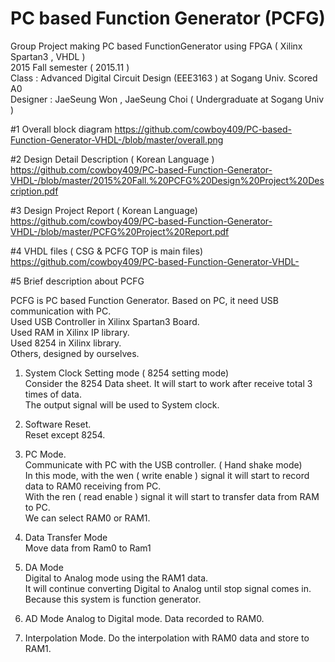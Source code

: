 # PC based Function Generator (PCFG)

Group Project making PC based FunctionGenerator using FPGA ( Xilinx Spartan3 , VHDL )  
2015 Fall semester ( 2015.11 )   
Class : Advanced Digital Circuit Design (EEE3163 ) at Sogang Univ. Scored A0  
Designer : JaeSeung Won , JaeSeung Choi   ( Undergraduate at Sogang Univ )  




#1 Overall block diagram
https://github.com/cowboy409/PC-based-Function-Generator-VHDL-/blob/master/overall.png

#2 Design Detail Description ( Korean Language )
https://github.com/cowboy409/PC-based-Function-Generator-VHDL-/blob/master/2015%20Fall.%20PCFG%20Design%20Project%20Description.pdf

#3 Design Project Report ( Korean Language)
https://github.com/cowboy409/PC-based-Function-Generator-VHDL-/blob/master/PCFG%20Project%20Report.pdf

#4 VHDL files ( CSG & PCFG TOP is main files)
https://github.com/cowboy409/PC-based-Function-Generator-VHDL-

#5 Brief description about PCFG

PCFG is PC based Function Generator. Based on PC, it need USB communication with PC.  
Used USB Controller in Xilinx Spartan3 Board.  
Used RAM in Xilinx IP library.  
Used 8254 in Xilinx library.  
Others, designed by ourselves.  

1. System Clock Setting mode ( 8254 setting mode)  
 Consider the 8254 Data sheet. It will start to work after receive total 3 times of data.  
 The output signal will be used to System clock.  

2. Software Reset.    
 Reset except 8254.  

3. PC Mode.  
Communicate with PC with the USB controller. ( Hand shake mode)  
In this mode, with the wen ( write enable ) signal it will start to record data to RAM0 receiving from PC.  
With the ren ( read enable ) signal it will start to transfer data from RAM to PC.  
We can select RAM0 or RAM1.  

4. Data Transfer Mode  
Move data from Ram0 to Ram1  

5. DA Mode  
Digital to Analog mode using the RAM1 data.  
It will continue converting Digital to Analog until stop signal comes in.  
Because this system is function generator.  

6. AD Mode
Analog to Digital mode. Data recorded to RAM0.  

7. Interpolation Mode.
Do the interpolation with RAM0 data and store to RAM1.  

